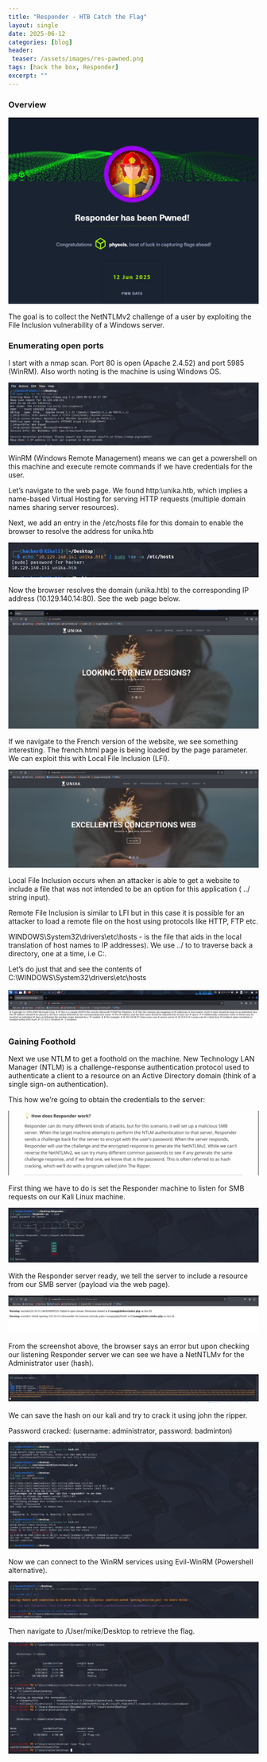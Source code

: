 ```yaml
---
title: "Responder - HTB Catch the Flag"
layout: single
date: 2025-06-12
categories: [blog]
header:
 teaser: /assets/images/res-pawned.png
tags: [hack the box, Responder]
excerpt: ""
---
```


### Overview

![Responder](/assets/images/res-pawned.png)

The goal is to collect the NetNTLMv2 challenge of a user by exploiting the File Inclusion vulnerability of a Windows server.

### Enumerating open ports

I start with a nmap scan. Port 80 is open (Apache 2.4.52) and port 5985 (WinRM). Also worth noting is the machine is using Windows OS.

<img src="/assets/images/res-nmap.png" alt="Nmap Scan" style="max-width:100%;">

WinRM (Windows Remote Management) means we can get a powershell on this machine and execute remote commands if we have credentials for the user.

Let’s navigate to the web page. We found http:\\unika.htb, which implies a name-based Virtual Hosting for serving HTTP requests (multiple domain names sharing server resources).

Next, we add an entry in the  /etc/hosts file for this domain to enable the browser to resolve the address for unika.htb

<img src="/assets/images/res-resolve.png" alt="Resolve Domain" style="max-width:100%;">

Now the browser resolves the domain (unika.htb) to the corresponding IP address (10.129.140.14:80). See the web page below.

<img src="/assets/images/res-unika.png" alt="Unika" style="max-width:100%;">

If we navigate to the French version of the website, we see something interesting. The  french.html page is being loaded by the  page parameter. We can exploit this with Local File Inclusion (LFI). 

<img src="/assets/images/res-unikafrench.png" alt="Unika French" style="max-width:100%;">

Local File Inclusion occurs when an attacker is able to get a website to include a file that was not intended to be an option for this application (  ../ string input).

Remote File Inclusion is similar to LFI but in this case it is possible for an attacker to load a remote file on the host using protocols like HTTP, FTP etc. 

WINDOWS\System32\drivers\etc\hosts - is the file that aids in the local translation of host names to IP addresses). We use ../ to to traverse back a directory, one at a time, i.e C:\.

Let’s do just that and see the contents of C:\WINDOWS\System32\drivers\etc\hosts

<img src="/assets/images/res-cfile.png" alt="C:/" style="max-width:100%;">

### Gaining Foothold

Next we use NTLM to get a foothold on the machine. New Technology LAN Manager (NTLM) is a challenge-response authentication protocol used to authenticate a client to a resource on an Active Directory domain (think of a single sign-on authentication).

This how we’re going to obtain the credentials to the server:

<img src="/assets/images/res-rfi-explain.png" alt="RFI" style="max-width:100%;">

First thing we have to do  is set the Responder machine to listen for SMB requests on our Kali Linux machine. 

<img src="/assets/images/res-listen.png" alt="Listening" style="max-width:100%;">

With the Responder server ready, we tell the server to include a resource from our SMB server (payload via the web page). 

<img src="/assets/images/res-rfincluded.jpg" alt="RFI" style="max-width:100%;">

From the screenshot above, the browser says an error but upon checking our listening Responder server we can see we have a NetNTLMv for the Administrator user (hash).

<img src="/assets/images/res-netntlmv2.png" alt="NetNTLMV2" style="max-width:100%;">

We can save the hash on our kali and try to crack it using john the ripper. 

Password cracked: (username: administrator, password: badminton)

<img src="/assets/images/res-password.png" alt="Pass" style="max-width:100%;">

Now we can connect to the WinRM services using Evil-WinRM (Powershell alternative).

<img src="/assets/images/res-winrmloggedin.png" alt="WinRM" style="max-width:100%;">

Then navigate to /User/mike/Desktop to retrieve the flag.

<img src="/assets/images/res-flag.png" alt="Flag" style="max-width:100%;">
